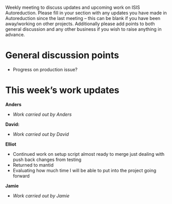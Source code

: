 Weekly meeting to discuss updates and upcoming work on ISIS Autoreduction.
Please fill in your section with any updates you have made in Autoreduction since the last meeting – this can be blank if you have been away/working on other projects. Additionally please add points to both general discussion and any other business if you wish to raise anything in advance. 

General discussion points
=========================
* Progress on production issue? 


This week’s work updates
========================

**Anders**
* *Work carried out by Anders* 

**David:**
* *Work carried out by David*

**Elliot**
* Continued work on setup script almost ready to merge just dealing with push back changes from testing
* Returned to mantid
* Evaluating how much time I will be able to put into the project going forward

**Jamie**
* *Work carried out by Jamie*
